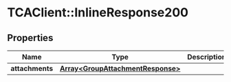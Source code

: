 # TCAClient::InlineResponse200

## Properties
Name | Type | Description | Notes
------------ | ------------- | ------------- | -------------
**attachments** | [**Array&lt;GroupAttachmentResponse&gt;**](GroupAttachmentResponse.md) |  | [optional] 

